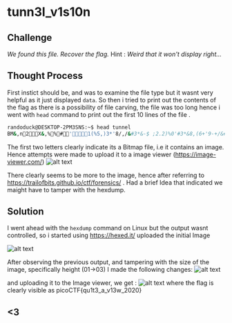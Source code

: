 # tunn3l_v1s10n

## Challenge
*We found this file. Recover the flag.* 
Hint : *Weird that it won't display right...*

## Thought Process
First instict should be, and was to examine the file type but it wasnt very helpful as it just displayed `data`. So then i tried to print out the contents of the flag as there is a possibility of file carving, the file was too long hence i went with `head` command to print out the first 10 lines of the file .

```bash
randoduck@DESKTOP-2PM3SNS:~$ head tunnel
BM&,n2X&,%%#'1(%5,)3*'8/,/&#3*&-$ ;2.2)%0'#3*&8,(6+'9-+/&##)U=1vffRmVpXoToT~cmiȗq��q��t��s��r��onkjdtUwZoVvR:qR=lO@mRDnSIw^TS93pXRvaYs_T~k^t4$M6'J3$F, H."F."D."<& 02#6'<+">+$B,&^D>fLF63?0-)P:/K5*?)B.#K7,E1&?+ C/$C/$@*H2'K2(G.$@'E,"L4(L4(K3'J2&L2$N4
```
The first two letters clearly indicate its a Bitmap file, i.e it contains an image. Hence attempts were made to upload it to a image viewer (https://image-viewer.com/)
![alt text](image-1.png)

There clearly seems to be more to the image, hence after referring to https://trailofbits.github.io/ctf/forensics/ . Had a brief Idea that indicated we maight have to tamper with the hexdump. 

## Solution
I went ahead with the `hexdump` command on Linux but the output wasnt controlled, so i started using https://hexed.it/ uploaded the initial Image 

![alt text](image-2.png)

After observing the previous output, and tampering with the size of the image, specifically height (01->03) I made the following changes:
![alt text](<Screenshot (153).png>)

and uploading it to the Image viewer, we get :
![alt text](image-3.png)
where the flag is clearly visible as picoCTF{qu1t3_a_v13w_2020}
## <3